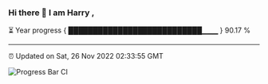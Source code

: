 ### Hi there 👋 I am Harry , 

⏳ Year progress { ███████████████████████████▁▁▁ } 90.17 %

---

⏰ Updated on Sat, 26 Nov 2022 02:33:55 GMT

![Progress Bar CI](https://github.com/duykhang68/duykhang68/workflows/Progress%20Bar%20CI/badge.svg)
